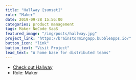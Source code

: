 ```yaml
---
title: "Hallway [sunset]"
role: "Maker"
date: 2019-09-28 15:56:00
categories: product management
tags: Maker NoCode SaaS
featured_image: "/img/posts/hallway.jpg"
project_link: "https://brainstormingapp.bubbleapps.io/"
button_icon: "link"
button_text: "Visit Project"
lead_text: "A home base for distributed teams"
---
```


- [Check out Hallway](https://brainstormingapp.bubbleapps.io/)
- Role: Maker
